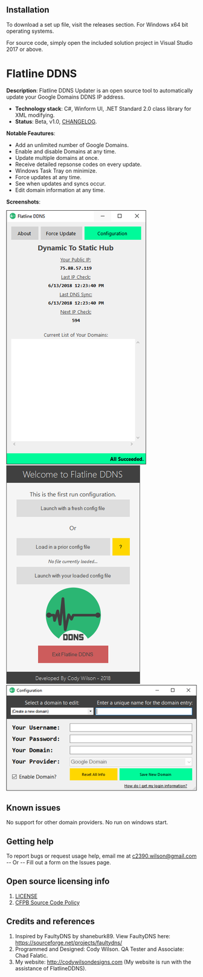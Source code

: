 ## Installation

To download a set up file, visit the releases section. For Windows x64 bit operating systems.

For source code, simply open the included solution project in Visual Studio 2017 or above.

# Flatline DDNS

**Description**:  Flatline DDNS Updater is an open source tool to automatically 
update your Google Domains DDNS IP address.

  - **Technology stack**: C#, Winform UI, .NET Standard 2.0 class library for XML modifying.
  - **Status**:  Beta, v1.0, [CHANGELOG](CHANGELOG.md).
  
**Notable Feautures**:
- Add an unlimited number of Google Domains.<br/>
- Enable and disable Domains at any time.<br/>
- Update multiple domains at once.<br/>
- Receive detailed repsonse codes on every update.<br/>
- Windows Task Tray on minimize.<br/>
- Force updates at any time.<br/>
- See when updates and syncs occur.<br/>
- Edit domain information at any time.<br/>

**Screenshots**:

![](https://raw.githubusercontent.com/CAlex-Wilson/FlatlineDDNS/master/mainUI.png)\
![](https://raw.githubusercontent.com/CAlex-Wilson/FlatlineDDNS/master/StartUI.png)\
![](https://raw.githubusercontent.com/CAlex-Wilson/FlatlineDDNS/master/ConfigUI.png)

## Known issues

No support for other domain providers.
No run on windows start.

## Getting help

To report bugs or request usage help, email me at c2390.wilson@gmail.com -- Or -- Fill out a form on the Issues page.

## Open source licensing info
1. [LICENSE](LICENSE)
2. [CFPB Source Code Policy](https://github.com/cfpb/source-code-policy/)

## Credits and references

1. Inspired by FaultyDNS by shaneburk89. View FaultyDNS here: https://sourceforge.net/projects/faultydns/
2. Programmed and Designed: Cody Wilson. QA Tester and Associate: Chad Falatic.
3. My website: http://codywilsondesigns.com (My website is run with the assistance of FlatlineDDNS).

